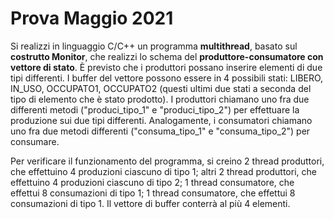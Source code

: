 <h1> Prova Maggio 2021</h1>

<p> Si realizzi in linguaggio C/C++ un programma <b>multithread</b>, basato sul <b>costrutto Monitor</b>, che realizzi
  lo schema del <b>produttore-consumatore con vettore di stato</b>. È previsto che i produttori possano inserire
elementi di due tipi differenti. I buffer del vettore possono essere in 4 possibili stati: LIBERO, IN_USO,
OCCUPATO1, OCCUPATO2 (questi ultimi due stati a seconda del tipo di elemento che è stato
prodotto). I produttori chiamano uno fra due differenti metodi ("produci_tipo_1" e "produci_tipo_2") per
effettuare la produzione sui due tipi differenti. Analogamente, i consumatori chiamano uno fra due
metodi differenti ("consuma_tipo_1" e "consuma_tipo_2") per consumare. </p>
<p> Per verificare il funzionamento del programma, si creino 2 thread produttori, che effettuino 4 produzioni
ciascuno di tipo 1; altri 2 thread produttori, che effettuino 4 produzioni ciascuno di tipo 2; 1 thread
consumatore, che effettui 8 consumazioni di tipo 1; 1 thread consumatore, che effettui 8 consumazioni
di tipo 1. Il vettore di buffer conterrà al più 4 elementi. </p>
